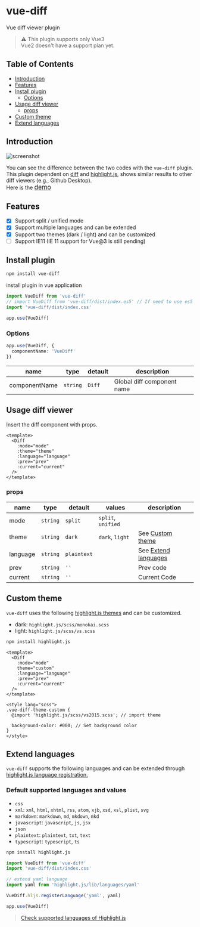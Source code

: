 # vue-diff

Vue diff viewer plugin

> ⚠️ This plugin supports only Vue3  
> Vue2 doesn't have a support plan yet.

## Table of Contents

- [Introduction](#introduction)
- [Features](#features)
- [Install plugin](#install-plugin)
  * [Options](#options)
- [Usage diff viewer](#usage-diff-viewer)
  * [props](#props)
- [Custom theme](#custom-theme)
- [Extend languages](#extend-languages)

## Introduction

<img src="https://user-images.githubusercontent.com/25652218/104784360-7520e600-57cb-11eb-8abc-ce81dd309e05.png" alt="screenshot" style="max-width:100%;">

You can see the difference between the two codes with the `vue-diff` plugin.  
This plugin dependent on <a href="https://github.com/kpdecker/jsdiff">diff</a> and <a href="https://github.com/highlightjs/highlight.js/">highlight.js</a>, shows similar results to other diff viewers (e.g., Github Desktop).  
Here is the <a href="https://hoiheart.github.io/vue-diff/demo/index.html" target="_blank" style="font-size: 1.2em; text-decoration: underline;">demo</a>

## Features

* [x] Support split / unified mode
* [x] Support multiple languages and can be extended
* [X] Support two themes (dark / light) and can be customized
* [ ] Support IE11 (IE 11 support for Vue@3 is still pending)

## Install plugin

```bash
npm install vue-diff
```

install plugin in vue application

```ts
import VueDiff from 'vue-diff'
// import VueDiff from 'vue-diff/dist/index.es5' // If need to use es5 build
import 'vue-diff/dist/index.css'

app.use(VueDiff)
```
### Options

```ts
app.use(VueDiff, {
  componentName: 'VueDiff'
})
```

| name | type | detault | description |
|- | - | - | - |
| componentName | `string` | `Diff` | Global diff component name |

## Usage diff viewer

Insert the diff component with props.

```vue
<template>
  <Diff
    :mode="mode"
    :theme="theme"
    :language="language"
    :prev="prev"
    :current="current"
  />
</template>
```

### props

| name | type | detault | values | description
|- | - | - | - |- |
| mode | `string` | `split` | `split`, `unified` | 
| theme | `string` | `dark` | `dark`, `light` | See <a href="#custom-theme">Custom theme</a>
| language | `string` | `plaintext` |  | See <a href="#extend-languages">Extend languages</a>
| prev | `string` | `''` |  | Prev code |
| current | `string` | `''` |  | Current Code |

## Custom theme

`vue-diff` uses the following <a href="https://github.com/highlightjs/highlight.js/tree/master/src/styles">highlight.js themes</a> and can be customized.

* dark: `highlight.js/scss/monokai.scss`
* light: `highlight.js/scss/vs.scss`

```bash
npm install highlight.js
```

```vue
<template>
  <Diff
    :mode="mode"
    theme="custom"
    :language="language"
    :prev="prev"
    :current="current"
  />
</template>

<style lang="scss">
.vue-diff-theme-custom {
  @import 'highlight.js/scss/vs2015.scss'; // import theme

  background-color: #000; // Set background color
}
</style>
```

## Extend languages

`vue-diff` supports the following languages and can be extended through <a href="https://github.com/highlightjs/highlight.js/#es6-modules">highlight.js language registration.</a>

### Default supported languages and values

* `css`
* `xml`: `xml`, `html`, `xhtml`, `rss`, `atom`, `xjb`, `xsd`, `xsl`, `plist`, `svg`
* `markdown`: `markdown`, `md`, `mkdown`, `mkd`
* `javascript`: `javascript`, `js`, `jsx`
* `json`
* `plaintext`: `plaintext`, `txt`, `text`
* `typescript`: `typescript`, `ts`

```bash
npm install highlight.js
```

```ts
import VueDiff from 'vue-diff'
import 'vue-diff/dist/index.css'

// extend yaml language
import yaml from 'highlight.js/lib/languages/yaml'

VueDiff.hljs.registerLanguage('yaml', yaml)

app.use(VueDiff)
```

> <a href="https://github.com/highlightjs/highlight.js/blob/master/SUPPORTED_LANGUAGES.md">Check supported languages of Highlight.js</a>